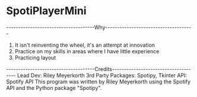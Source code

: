 # SpotiPlayerMini

-------------------------------------Why-------------------------------------
1. It isn't reinventing the wheel, it's an attempt at innovation
2. Practice on my skills in areas where I have little experience
3. Practicing layout 


-------------------------------------Credits-------------------------------------
Lead Dev: Riley Meyerkorth
3rd Party Packages: Spotipy, Tkinter
API: Spotify API
This program was written by Riley Meyerkorth using the Spotify API and the Python package "Spotipy".
